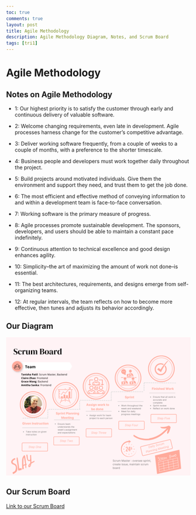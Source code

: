 ```yaml
---
toc: true  
comments: true
layout: post
title: Agile Methodology
description: Agile Methodology Diagram, Notes, and Scrum Board
tags: [tri1]
---
```

# Agile Methodology
## Notes on Agile Methodology 
- 1: Our highest priority is to satisfy the customer through early and continuous delivery of valuable software.

- 2: Welcome changing requirements, even late in development. Agile processes harness change for the customer’s competitive advantage.

- 3: Deliver working software frequently, from a couple of weeks to a couple of months, with a preference to the shorter timescale.

- 4: Business people and developers must work together daily throughout the project.

- 5: Build projects around motivated individuals. Give them the environment and support they need, and trust them to get the job done.

- 6: The most efficient and effective method of conveying information to and within a development team is face-to-face conversation.

- 7: Working software is the primary measure of progress.

- 8: Agile processes promote sustainable development. The sponsors, developers, and users should be able to maintain a constant pace indefinitely.

- 9: Continuous attention to technical excellence and good design enhances agility.

- 10: Simplicity–the art of maximizing the amount of work not done–is essential.

- 11: The best architectures, requirements, and designs emerge from self-organizing teams.

- 12: At regular intervals, the team reflects on how to become more effective, then tunes and adjusts its behavior accordingly.

## Our Diagram
![Scrum Diagram](/images/Scrum-Board.png) 

## Our Scrum Board
[Link to our Scrum Board](https://github.com/users/clairehzhao/projects/1/views/1)
